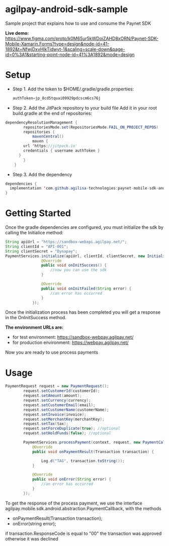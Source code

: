 # agilpay-android-sdk-sample
Sample project that explains how to use and consume the Paynet SDK

**Live demo:**
https://www.figma.com/proto/k0M65ur5kWDoiZAHD8xORN/Paynet-SDK-Mobile-Xamarin.Forms?type=design&node-id=41-1892&t=NfwjDxvHIkTidwyt-1&scaling=scale-down&page-id=0%3A1&starting-point-node-id=41%3A1892&mode=design

# Setup
* Step 1. Add the token to $HOME/.gradle/gradle.properties:
  ``` java
  authToken=jp_8cd5tquai09929pdcscm6cs76j
  ```
* Step 2. Add the JitPack repository to your build file
Add it in your root build.gradle at the end of repositories:
``` java
dependencyResolutionManagement {
		repositoriesMode.set(RepositoriesMode.FAIL_ON_PROJECT_REPOS)
		repositories {
			mavenCentral()
			maven {
        url 'https://jitpack.io'
        credentials { username authToken }
      }
		}
	}
```
* Step 3. Add the dependency
``` java
dependencies {
  implementation 'com.github.agilisa-technologies:paynet-mobile-sdk-android:Tag'
}
```


# Getting Started
Once the gradle dependencies are configured, you must initialize the sdk by calling the Initialice method:
 

```java
String apiUrl = "https://sandbox-webapi.agilpay.net/";
String clientId = "API-001";
String clientSecret = "Dynapay";
PaymentServices.initialize(apiUrl, clientId, clientSecret, new InitializationCallback() {
                @Override
                public void onInitSuccess() {
                    //now you can use the sdk
                }

                @Override
                public void onInitFailed(String error) {
                    //an error has occurred
                }
            });
```
Once the initialization process has been completed you will get a response in the OnInitSuccess method.

**The environment URLs are:**
* for test environment: https://sandbox-webpay.agilpay.net/ 
* for production environment: https://webpay.agilpay.net/ 

Now you are ready to use process payments

# Usage

```java
PaymentRequest request = new PaymentRequest();
        request.setCustomerId(customerId);
        request.setAmount(amount);
        request.setCurrency(currency);
        request.setCustomerEmail(email);
        request.setCustomerName(customerName);
        request.setInvoice(invoice);
        request.setMerchantKey(merchantKey);
        request.setTax(tax);
        request.setForceDuplicate(true); //optional
        request.setHoldFunds(false); //optional

        PaymentServices.processPayment(context, request, new PaymentCallback() {
            @Override
            public void onPaymentResult(Transaction transaction) {

                Log.d("TAG", transaction.toString());
            }

            @Override
            public void onError(String error) {
                //an error has occurred
            }
        });
```
To get the response of the process payment, we use the interface agilpay.mobile.sdk.android.abstraction.PaymentCallback, with the methods
* onPaymentResult(Transaction transaction);
* onError(string error);

if transaction.ResponseCode is equal to "00" the transaction was approved otherwise it was declined
